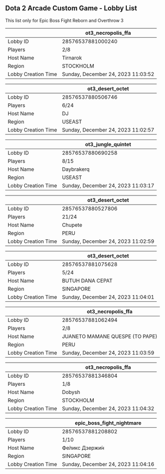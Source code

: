## Dota 2 Arcade Custom Game - Lobby List

This list only for Epic Boss Fight Reborn and Overthrow 3

|  | ot3_necropolis_ffa |
| ------ | ------ |
| Lobby ID | 28576537881000240 |
| Players | 2/8 |
| Host Name | Tirnarok |
| Region | STOCKHOLM |
| Lobby Creation Time | Sunday, December 24, 2023 11:03:52 |


|  | ot3_desert_octet |
| ------ | ------ |
| Lobby ID | 28576537880506746 |
| Players | 6/24 |
| Host Name | DJ |
| Region | USEAST |
| Lobby Creation Time | Sunday, December 24, 2023 11:02:57 |


|  | ot3_jungle_quintet |
| ------ | ------ |
| Lobby ID | 28576537880690258 |
| Players | 8/15 |
| Host Name | Daybrakerq |
| Region | USEAST |
| Lobby Creation Time | Sunday, December 24, 2023 11:03:17 |


|  | ot3_desert_octet |
| ------ | ------ |
| Lobby ID | 28576537880527806 |
| Players | 21/24 |
| Host Name | Chupete |
| Region | PERU |
| Lobby Creation Time | Sunday, December 24, 2023 11:02:59 |


|  | ot3_desert_octet |
| ------ | ------ |
| Lobby ID | 28576537881075628 |
| Players | 5/24 |
| Host Name | BUTUH DANA CEPAT |
| Region | SINGAPORE |
| Lobby Creation Time | Sunday, December 24, 2023 11:04:01 |


|  | ot3_necropolis_ffa |
| ------ | ------ |
| Lobby ID | 28576537881062494 |
| Players | 2/8 |
| Host Name | JUANETO MAMANE QUESPE (TO PAPE) |
| Region | PERU |
| Lobby Creation Time | Sunday, December 24, 2023 11:03:59 |


|  | ot3_necropolis_ffa |
| ------ | ------ |
| Lobby ID | 28576537881346804 |
| Players | 1/8 |
| Host Name | Dobysh |
| Region | STOCKHOLM |
| Lobby Creation Time | Sunday, December 24, 2023 11:04:32 |


|  | epic_boss_fight_nightmare |
| ------ | ------ |
| Lobby ID | 28576537881208802 |
| Players | 1/10 |
| Host Name | Фе́ликс  Дзержи́н |
| Region | SINGAPORE |
| Lobby Creation Time | Sunday, December 24, 2023 11:04:16 |


